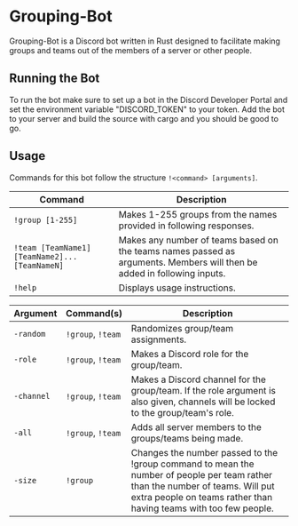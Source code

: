 # Grouping-Bot

Grouping-Bot is a Discord bot written in Rust designed to facilitate making groups and teams out of the members of a server or other people.

## Running the Bot
To run the bot make sure to set up a bot in the Discord Developer Portal and set the environment variable "DISCORD_TOKEN" to your token. Add the bot to your server and build the source with cargo and you should be good to go.

## Usage

Commands for this bot follow the structure `!<command> [arguments]`.

| Command | Description
|---------|-------------|
| `!group [1-255]` | Makes 1-255 groups from the names provided in following responses. |
| `!team [TeamName1] [TeamName2]... [TeamNameN]` | Makes any number of teams based on the teams names passed as arguments. Members will then be added in following inputs. |
| `!help` | Displays usage instructions. |

| Argument | Command(s) | Description
|---------|-------------|------------|
| `-random` | `!group`, `!team` | Randomizes group/team assignments. |
| `-role` | `!group`, `!team` | Makes a Discord role for the group/team. |
| `-channel` | `!group`, `!team` | Makes a Discord channel for the group/team. If the role argument is also given, channels will be locked to the group/team's role. |
| `-all` | `!group`, `!team` | Adds all server members to the groups/teams being made. |
| `-size` | `!group` | Changes the number passed to the !group command to mean the number of people per team rather than the number of teams. Will put extra people on teams rather than having teams with too few people. |